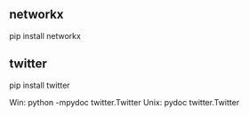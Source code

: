 ## networkx
pip install networkx


## twitter
pip install twitter

Win: python -mpydoc twitter.Twitter
Unix: pydoc twitter.Twitter
